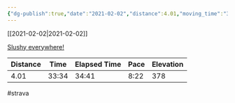 ```yaml
---
{"dg-publish":true,"date":"2021-02-02","distance":4.01,"moving_time":"33:34","elapsed_time":"34:41","pace":"8:22","total_elevation_gain":378,"url":"https://www.strava.com/activities/4724795897","permalink":"/01-personal/strava/2021-02-02-slushy-everywhere/","dgPassFrontmatter":true}
---
```



[[2021-02-02\|2021-02-02]]

[Slushy everywhere!](https://www.strava.com/activities/4724795897)

| Distance | Time  | Elapsed Time | Pace | Elevation |
| -------- | ----- | ------------ | ---- | --------- |
| 4.01     | 33:34 | 34:41        | 8:22 | 378       |




#strava
